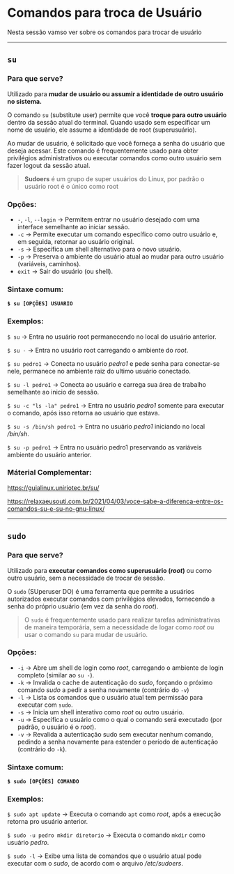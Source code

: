 # Comandos para troca de Usuário

Nesta sessão vamso ver sobre os comandos para trocar de usuário

---

## `su`
### Para que serve?
Utilizado para **mudar de usuário ou assumir a identidade de outro usuário no sistema.**

O comando `su` (substitute user) permite que você **troque para outro usuário** dentro da sessão atual do terminal. Quando usado sem especificar um nome de usuário, ele assume a identidade de root (superusuário).

Ao mudar de usuário, é solicitado que você forneça a senha do usuário que deseja acessar. Este comando é frequentemente usado para obter privilégios administrativos ou executar comandos como outro usuário sem fazer logout da sessão atual.

> **Sudoers** é um grupo de super usuários do Linux, por padrão o usuário root é o único como root 

### Opções:
- `-`, `-l`, `--login` → Permitem entrar no usuário desejado com uma interface semelhante ao iniciar sessão.
- `-c` → Permite executar um comando específico como outro usuário e, em seguida, retornar ao usuário original.
- `-s` → Especifica um shell alternativo para o novo usuário.
- `-p` → Preserva o ambiente do usuário atual ao mudar para outro usuário (variáveis, caminhos).
- `exit` → Sair do usuário (ou shell).

### Sintaxe comum:
**`$ su [OPÇÕES] USUARIO`**

### Exemplos:
`$ su` → Entra no usuário root permanecendo no local do usuário anterior.

`$ su -` → Entra no usuário root carregando o ambiente do *root*.

`$ su pedro1` → Conecta no usuário *pedro1* e pede senha para conectar-se nele, permanece no ambiente raiz do ultimo usuário conectado.

`$ su -l pedro1` → Conecta ao usuário e carrega sua área de trabalho semelhante ao inicio de sessão.

`$ su -c "ls -la" pedro1` → Entra no usuário *pedro1* somente para executar o comando, após isso retorna ao usuário que estava.

`$ su -s /bin/sh pedro1` → Entra no usuário *pedro1* iniciando no local */bin/sh*.

`$ su -p pedro1` → Entra no usuário pedro1 preservando as variáveis ambiente do usuário anterior.

### Máterial Complementar:
https://guialinux.uniriotec.br/su/

https://relaxaeusouti.com.br/2021/04/03/voce-sabe-a-diferenca-entre-os-comandos-su-e-su-no-gnu-linux/

---

## `sudo`
### Para que serve?
Utilizado para **executar comandos como superusuário (*root*)** ou como outro usuário, sem a necessidade de trocar de sessão.

O `sudo` (SUperuser DO) é uma ferramenta que permite a usuários autorizados executar comandos com privilégios elevados, fornecendo a senha do próprio usuário (em vez da senha do *root*).

> O `sudo` é frequentemente usado para realizar tarefas administrativas de maneira temporária, sem a necessidade de logar como *root* ou usar o comando `su` para mudar de usuário.

### Opções:
- `-i` → Abre um shell de login como *root*, carregando o ambiente de login completo (similar ao `su -`).
- `-k` → Invalida o cache de autenticação do *sudo*, forçando o próximo comando *sudo* a pedir a senha novamente (contrário do `-v`)
- `-l` → Lista os comandos que o usuário atual tem permissão para executar com `sudo`.
- `-s` → Inicia um shell interativo como *root* ou outro usuário.
- `-u` → Especifica o usuário como o qual o comando será executado (por padrão, o usuário é o *root*).
- `-v` → Revalida a autenticação sudo sem executar nenhum comando, pedindo a senha novamente para estender o período de autenticação (contrário do `-k`).

### Sintaxe comum:
**`$ sudo [OPÇÕES] COMANDO`**

### Exemplos:
`$ sudo apt update` → Executa o comando `apt` como *root*, após a execução retorna pro usuário anterior.

`$ sudo -u pedro mkdir diretorio` → Executa o comando `mkdir` como usuário *pedro*.

`$ sudo -l` → Exibe uma lista de comandos que o usuário atual pode executar com o *sudo*, de acordo com o arquivo */etc/sudoers*.